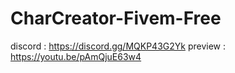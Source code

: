 # CharCreator-Fivem-Free

discord :
https://discord.gg/MQKP43G2Yk
preview : 
https://youtu.be/pAmQjuE63w4
